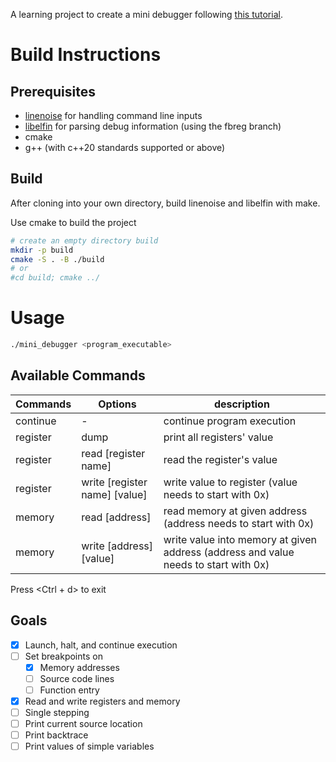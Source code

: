 A learning project to create a mini debugger following [this tutorial](https://blog.tartanllama.xyz/writing-a-linux-debugger-setup/).

# Build Instructions

## Prerequisites
- [linenoise](https://github.com/antirez/linenoise) for handling command line inputs
- [libelfin](https://github.com/TartanLlama/libelfin/tree/fbreg) for parsing debug information (using the fbreg branch)
- cmake
- g++ (with c++20 standards supported or above)

## Build
After cloning into your own directory, build linenoise and libelfin with make.

Use cmake to build the project
``` bash
# create an empty directory build
mkdir -p build
cmake -S . -B ./build
# or
#cd build; cmake ../
```

# Usage
```bash
./mini_debugger <program_executable>
```
## Available Commands
|Commands|Options|description|
|--------|-------|-----------|
|continue | - |continue program execution|
|register|dump|print all registers' value|
|register|read \[register name\]|read the register's value|
|register|write \[register name\] \[value\]|write value to register (value needs to start with 0x)|
|memory|read \[address\]|read memory at given address (address needs to start with 0x)|
|memory|write \[address\] \[value\]|write value into memory at given address (address and value needs to start with 0x)|

Press <Ctrl + d> to exit

## Goals
- [x] Launch, halt, and continue execution
- [ ] Set breakpoints on
	- [x] Memory addresses
	- [ ] Source code lines
	- [ ] Function entry
- [x] Read and write registers and memory
- [ ] Single stepping
- [ ] Print current source location
- [ ] Print backtrace
- [ ] Print values of simple variables
